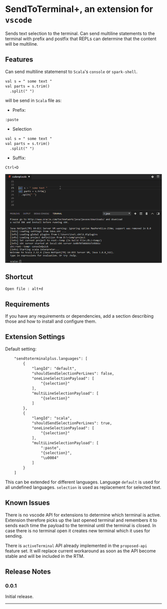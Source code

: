# SendToTerminal+, an extension for `vscode`

Sends text selection to the terminal. Can send multiline statements to the terminal with prefix and postfix that REPLs can determine that the content will be multiline.

## Features

Can send multiline statemenst to `Scala`'s `console` or `spark-shell`.

```
val s = " some text "
val parts = s.trim()
  .split(" ")
```
will be send in `Scala` file as:
* Prefix:
```
:paste
```
* Selection
```
val s = " some text "
val parts = s.trim()
  .split(" ")
```
* Suffix:
```
Ctrl+D
```


![demo](images/sendToTerminalPlusScalaMultiLine.gif)


## Shortcut
```
Open file : alt+d
```


## Requirements

If you have any requirements or dependencies, add a section describing those and how to install and configure them.

## Extension Settings

Default setting:
```
    "sendtoterminalplus.languages": [
        {
            "langId": "default",
            "shouldSendSelectionPerLines": false,
            "oneLineSelectionPayload": [
                "{selection}"
            ],
            "multiLineSelectionPayload": [
                "{selection}"
            ]
        },
        {
            "langId": "scala",
            "shouldSendSelectionPerLines": true,
            "oneLineSelectionPayload": [
                "{selection}"
            ],
            "multiLineSelectionPayload": [
                ":paste",
                "{selection}",
                "\u0004"
            ]
        }
    ]
```

This can be extended for different languages. Language `default` is used for all undefined languages. `selection` is used as replacement for selected text.

## Known Issues

There is no vscode API for extensions to determine which terminal is active. Extension therefore picks up the last opened terminal and remembers it to  sends each time the payload to the terminal until the terminal is closed. In case there is no terminal open it creates new terminal which it uses for sending. 

There is `activeTerminal` API already implemented in the `proposed-api` feature set. It will replace current workaround as soon as the API become stable and will be included in the RTM.

## Release Notes


### 0.0.1

Initial release.


-----------------------------------------------------------------------------------------------------------

